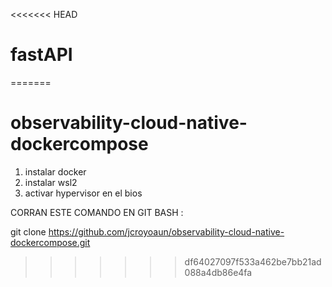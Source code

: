 <<<<<<< HEAD
# fastAPI
=======
# observability-cloud-native-dockercompose

1. instalar docker
2. instalar wsl2
3. activar hypervisor en el bios


CORRAN ESTE COMANDO EN GIT BASH :


git clone https://github.com/jcroyoaun/observability-cloud-native-dockercompose.git
>>>>>>> df64027097f533a462be7bb21ad088a4db86e4fa
